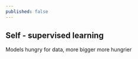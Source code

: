 ```yaml
---
published: false
---
```


## Self - supervised learning

Models hungry for data, more bigger more hungrier


